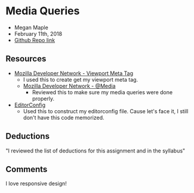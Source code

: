 # Media Queries
* Megan Maple
* February 11th, 2018
* [Github Repo link](https://github.com/maplemegan333/hw_mq_maple_megan)

## Resources


* [Mozilla Developer Network - Viewport Meta Tag](https://developer.mozilla.org/en-US/docs/Mozilla/Mobile/Viewport_meta_tag)
    * I used this to create get my viewport meta tag.
    * [Mozilla Developer Network - @Media](https://developer.mozilla.org/en-US/docs/Web/CSS/@media)
        * Reviewed this to make sure my media queries were done properly.
* [EditorConfig](http://editorconfig.org/)
    * Used this to construct my editorconfig file. Cause let's face it, I still don't have this code memorized.

## Deductions
"I reviewed the list of deductions for this assignment and in the syllabus"

## Comments
I love responsive design!
